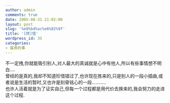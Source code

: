 ```yaml
---
author: admin
comments: true
date: 2005-08-31 21:02:00
layout: post
slug: '%e8%bd%ac%e6%82%9f'
title: '[转]悟'
wordpress_id: 35
categories:
- 蛋疼的事
---
```


不一定拽,你就能吸引别人,对人最大的真诚就是心中有他人,所以有些事情想不明白....  
曾经的是真的,我却不知道珍惜错过了,也许现在拣来的,只是别人的一段小插曲,或者说是生活的暂时,又也许是刻骨铭心的一段...........  
也许人活着就是为了证实自己,但每一个过程都是用代价去换来的,我会努力的走进这个过程.
